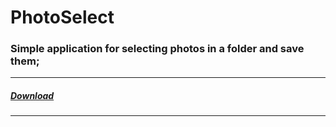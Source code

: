 # PhotoSelect
### Simple application for selecting photos in a folder and save them;
-----
##### [Download](https://github.com/Why7090/PhotoSelect/releases/latest)

-----
